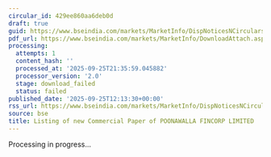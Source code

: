 ```yaml
---
circular_id: 429ee860aa6deb0d
draft: true
guid: https://www.bseindia.com/markets/MarketInfo/DispNoticesNCirculars.aspx?Noticeid={99D981A2-EAED-40F5-AD65-821D7CE6F4DF}&noticeno=20250925-28&dt=09/25/2025&icount=28&totcount=65&flag=0
pdf_url: https://www.bseindia.com/markets/MarketInfo/DownloadAttach.aspx?id=20250925-28&attachedId=
processing:
  attempts: 1
  content_hash: ''
  processed_at: '2025-09-25T21:35:59.045882'
  processor_version: '2.0'
  stage: download_failed
  status: failed
published_date: '2025-09-25T12:13:30+00:00'
rss_url: https://www.bseindia.com/markets/MarketInfo/DispNoticesNCirculars.aspx?Noticeid={99D981A2-EAED-40F5-AD65-821D7CE6F4DF}&noticeno=20250925-28&dt=09/25/2025&icount=28&totcount=65&flag=0
source: bse
title: Listing of new Commercial Paper of POONAWALLA FINCORP LIMITED
---
```


Processing in progress...
